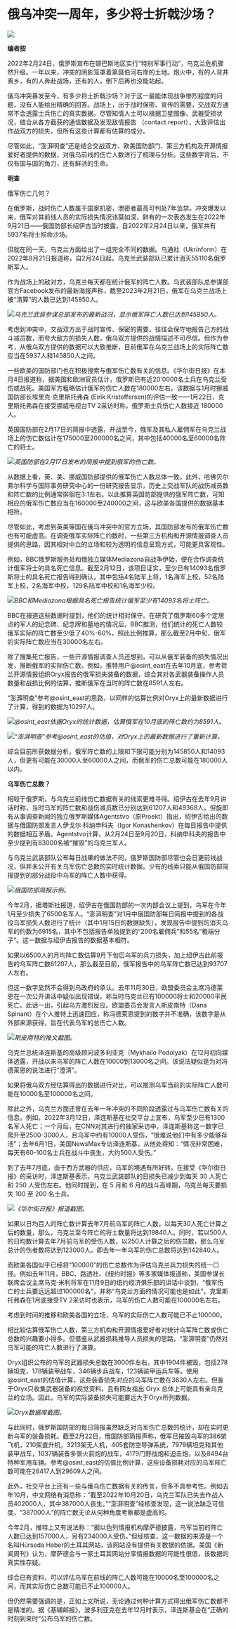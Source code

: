 # 俄乌冲突一周年，多少将士折戟沙场？

![](https://inews.gtimg.com/newsapp_bt/0/15686055262/1000)

**编者按**

2022年2月24日，俄罗斯宣布在顿巴斯地区实行“特别军事行动”，乌克兰危机骤然升级。一年以来，冲突的阴影笼罩着第聂伯河右岸的土地。炮火中，有的人背井离乡，有的人奔赴战场，还有的人，倒下后再也没能站起。

俄乌冲突暴发至今，有多少将士折戟沙场？对于这一最能体现战争惨烈程度的问题，没有人能给出精确的回答。战场上，出于战时保密、宣传的需要，交战双方通常不会透露士兵伤亡的真实数据。尽管知情人士可以根据卫星图像、武器受损状况，结合从各方截获的通信数据及发现敌情报告
（contact report），大致评估出作战双方的损失，但所有这些计算都有估算的成分。

尽管如此，“澎湃明查”还是结合交战双方、欧美国防部门、第三方机构及开源情报爱好者提供的数据，对俄乌前线的伤亡人数进行了梳理与分析。这些数字背后，不仅有国与国的角力，还有鲜活的生命。

**明查**

俄军伤亡几何？

在俄罗斯，战时伤亡人数属于国家机密，泄密者最高可判处7年监禁。冲突爆发以来，俄军对其前线人员的实际损失情况讳莫如深，鲜有的一次表态发生在2022年9月21日——俄国防部长绍伊古当时披露，自2022年2月24日以来，俄军共有5937名将士殒命沙场。

但就在同一天，乌克兰方面给出了一组完全不同的数据。乌通社（Ukrinform）在2022年9月21日报道称，自2月24日起，乌克兰武装部队已累计消灭55110名俄罗斯军人。

作为战场上的敌对方，乌克兰每天都在统计俄军的阵亡人数。乌武装部队总参谋部官方Facebook发布的最新海报声称，截至2023年2月21日，俄军在乌克兰战场上被“清算”的人数已达到145850人。

![](https://inews.gtimg.com/newsapp_bt/0/15686055265/1000)_乌克兰武装参谋总部发布的最新战况，显示俄军阵亡人数已达到145850人。_

考虑到冲突中，交战双方出于战时宣传、保密的需要，往往会保守地报告己方的战斗减员数，而夸大敌方的损失人数，俄乌双方提供的战情描述不可尽信。但作为参考，从俄乌双方提供的数据可以大致推断，目前俄军在乌克兰战场上的实际阵亡数应当在5937人和145850人之间。

一些欧美的国防部门也在积极搜索与俄军伤亡数有关的信息。《华尔街日报》在本月4日报道称，据美国和欧洲官员估计，俄罗斯已有近20'0000名士兵在乌克兰受伤或战死。美国军方粗略估计俄军的伤亡人数在180000左右，该数据与1月时挪威国防部长埃里克·克里斯托弗森
(Eirik Kristoffersen)的评估一致——1月22日，克里斯托弗森在接受挪威电视台TV 2采访时称，俄罗斯士兵伤亡人数接近 180000 人。

英国国防部在2月17日的简报中透露，开战至今，俄军及其私人雇佣军在乌克兰战场上的伤亡数估计在175000至200000名之间，其中包括40000名至60000名阵亡的将士。

![](https://inews.gtimg.com/newsapp_bt/0/15686055269/1000)_英国防部在2月17日发布的简报中提到俄军的伤亡数。_

从数据上看，英、美、挪威国防部提供的俄军伤亡人数总体一致。此外，哈佛贝尔弗尔科学与国际事务研究中心的一份研究报告显示，历史上交战军队的战伤减员数和阵亡数的比例通常徘徊在3:1左右。以此推算英国防部提供的俄军阵亡数，可知相应的俄军伤亡数应当在160000至240000之间，这与欧美各国提供的数据基本相符。

尽管如此，考虑到英美等国在俄乌冲突中的官方立场，其国防部发布的俄军伤亡数也有可能虚高。在调查俄军实际阵亡约数时，一些第三方机构和开源情报调查人员提供的思路，因其相对中立的立场和较为透明的信息呈现方式，可能更具客观性。

例如，BBC俄罗斯服务处和俄独立媒体Mediazona自战争伊始，便在合作调查统计俄军将士的具名死亡信息。截至2月12日，该项目证实，至少已有14093名俄罗斯将士的具名死亡报告得到确认，其中包括4名陆军上将，1名海军上校，52名陆军上校，2名海军中校，129名陆军中校和1名海军少校。

![](https://inews.gtimg.com/newsapp_bt/0/15686055272/1000)_BBC和Mediazona根据具名死亡报告统计俄军至少有14093名将士阵亡。_

BBC在报道这些数据时提到，他们的统计相对保守。在研究了俄罗斯60多个定居点的军人的纪念碑、纪念牌和墓地的情况后，BBC推测，他们统计的死亡人数较俄军实际的阵亡数至少低了40%-60%。照此比例推算，那么截至2月中旬，俄军的实际阵亡数应当在30000名左右。

除了搜集死亡报告，一些开源情报调查人员还想到，可以从俄军装备的损失情况出发，推断俄军的实际伤亡数。例如，推特用户@osint_east在去年10月底，参考荷兰开源情报组织Oryx报告的俄军损失装备的数据，综合其对各武器装备操作人员数量和战损比例的估算，推断俄军在当时的阵亡数在8591人左右。

“澎湃明查”参考@osint_east的思路，以同样的估算比例对Oryx上的最新数据进行了计算，得到的数据为10297人。

![](https://inews.gtimg.com/newsapp_bt/0/15686055279/1000)_@osint_east依据Oryx的统计数据，估算俄军在10月底的阵亡数约为8591人。_

![](https://inews.gtimg.com/newsapp_bt/0/15686055283/1000)_“澎湃明查”参考@osint_east的估值，对Oryx上的最新数据进行了重新计算。_

综合目前所获数据分析，俄军阵亡数的上限和下限可能分别为145850人和14093人，但更有可能在30000人至60000人之间，而俄军的伤亡总数可能在180000人以内。

**乌军伤亡总数？**

相较于俄罗斯，与乌克兰前线伤亡数据有关的线索更难寻得。绍伊古在去年9月讲话时称，当时乌军的阵亡数和战伤减员数已分别达到61207人和49368人。但旋即有从事调查新闻的独立俄罗斯媒体Agentstvo（原Proekt）指出，绍伊古给出的数据与俄国防部发言人伊戈尔·科纳申科夫（Igor
Konashenkov）在每日报告中提供的数据相互矛盾。Agentstvo计算，从2月24日至9月20日，科纳申科夫的报告中至少提到有83000名被“摧毁”的乌克兰军人。

与乌克兰武装部队公布每日战果的做法不同，俄罗斯国防部尽管也会日更前线战况，但并未公开有关乌军伤亡总数的实时统计数据。少有的线索只能从俄国防部简报提到的部分战役中乌军的阵亡人数中获得。

![](https://inews.gtimg.com/newsapp_bt/0/15686055288/1000)_俄国防部简报示例。_

今年2月，据塔斯社报道，绍伊古在俄国防部的一次内部会议上提到，乌军在今年1月至少损失了6500名军人。“澎湃明查”对1月中俄国防部每日简报中提到的各战役乌军损失人数进行了统计（其中1月15日的数据缺失），发现报告中提到的消灭乌军的约数为6915名，其中不包括报告单独提到的“200名雇佣兵”和55名“极端分子”。这一数据与绍伊古报告的数据基本相符。

如果以6500人的月均阵亡数估算9月下旬后乌军的兵力损失，加上绍伊古此前报告的乌军阵亡数61207人，那么截至目前，俄军报告中的乌军阵亡数已达到93707人左右。

但这一数字显然不会得到乌政府的承认。去年11月30日，欧盟委员会主席冯德莱恩在一次公开讲话中疑似出现错误，称当时乌克兰已有100000将士和20000平民死亡。此话一出，引起乌方激烈反应。欧盟委员会发言人斯皮南特（Dana
Spinant）在个人推特上迅速回应，称冯德莱恩提到的数字并不准确，该数字是从外部来源获得，旨在代表乌军的总伤亡人数。

![](https://inews.gtimg.com/newsapp_bt/0/15686055295/1000)_斯皮南特的推文截图。_

乌克兰总统泽连斯基的高级顾问波多利亚克（Mykhailo
Podolyak）在12月初向媒体透露，开战以来乌军的阵亡人数在10000到13000名之间。该说法疑似是为对冯德莱恩的说法进行“澄清”。

如果将俄乌双方经估算得出的数据进行对比，可以推测乌军当前的实际阵亡人数可能在10000名至100000名之间。

除此之外，乌克兰方面还曾在去年一年冲突的不同阶段透露过与乌军伤亡数有关的信息。例如，2022年3月12日，泽连斯基在社交平台上宣布，乌军至少已有1300名军人死亡；一个月后，在CNN对其进行的独家采访中，泽连斯基称这一数字已爬升至2500-3000人，且乌军中约有10000人受伤，“很难说他们中有多少能够存活”；去年6月1日，美国NewsMax专访泽连斯基，从他处得知：“情况非常困难，每天有60-100名士兵在战斗中丧生，大约500人受伤。”

到了去年7月底，由于西方武器的供应，乌军的境遇有所好转。在接受《华尔街日报》的采访时，泽连斯基表示，乌克兰武装部队的日损失已减少到每天 30 人死亡和
250 人受伤左右。他同时提到，在 5 月和 6 月的战斗高峰期，乌克兰每天要损失 100 至 200 名士兵。

![](https://inews.gtimg.com/newsapp_bt/0/15686055303/1000)_《华尔街日报》报道截图。_

如果以日均百人的阵亡数计算去年7月前乌军的阵亡人数，以每天30人死亡计算之后的数量，那么，乌克兰至今阵亡的将士数量将达到19840人。同时，若以500人的日均数计算去年7月前乌军的受伤人数，以250人计算之后的伤员数，那么乌军总计的伤者数将达到123000人。即去年一年乌军的伤亡总数将达到142840人。

而欧美各国似乎已经将“100000”的伤亡总数作为评估乌克兰兵力损失的统一口径。例如去年11月，BBC、路透社、《纽约时报》等多家媒体报道称，美国参谋长联席会议主席马克·米利将军在11月9日的纽约经济俱乐部的讲话中谈到，“俄军伤亡的士兵要远远超过100000名”，并称“乌克兰方面的情况可能也是如此"。克里斯托弗森在1月底接受TV
2采访时也表示，乌军的伤亡人数可能在100000名左右。

考虑到时间的推移和欧美各国的立场，乌军的实际伤亡人数可能已不止100000。

相比较估算俄军伤亡人数，第三方机构和开源情报爱好者对统计乌军阵亡数或伤亡总数的兴趣要小得多。但借鉴从武器损耗推导人员损失的思路，“澎湃明查”仍然对乌军可能的阵亡人数进行了演算。

Oryx组织公布的乌军的武器损失总数在3000件左右，其中1904件被毁，包括278辆坦克，178辆装甲战车，346辆步兵战车，123辆装甲运兵车等。使用@osint_east的估值计算，这些装备损失对应的乌军阵亡数在3630人左右。但鉴于Oryx只收集武器装备的视觉资料，且有网友指出
Oryx 总体上可能具有亲乌克兰的立场。因此，乌军的实际装备损失可能要远大于Oryx所列数据。

![](https://inews.gtimg.com/newsapp_bt/0/15686055309/1000)_Oryx数据库截图。_

与此同时，俄罗斯国防部的每日简报虽然缺乏对乌军伤亡总数的统计，却在实时更新乌军的装备损耗。截至2月22日，俄国防部简报声称，俄军已摧毁乌军的386架飞机，210架直升机，3213架无人机，405套防空导弹系统，7979辆坦克和其他装甲战车，1037辆装备多管火箭炮的战车，4179门野战炮和迫击炮，以及8494台特种军用车辆。参考@osint_east的估值比例计算，这些设备损耗对应的乌军阵亡数可能在26417人到29609人之间。

此外，社交平台上还有一些与俄乌伤亡数据有关的传言，但多不具参考性。例如去年10月，中文网络有消息称：“截至2022年10月20日，乌克兰军队已失去作战人员402000人，其中387000人丧生。”“澎湃明查”经核查发现，这一说法缺乏可信度，“387000人”的阵亡数无论从何种角度考察都是虚高的。

今年2月，推特上又有说法称：“据以色列情报机构摩萨德披露，乌军当前的阵亡人数已达到157000人，另有234000人受伤。”但经核查，这一数据的来源是一个名叫Hürseda
Haber的土耳其网站，该网站没有提供有关数据的依据。美国《新闻周刊》认为，摩萨德会与一家土耳其网站分享情报数据的可能性很低，该数据的真实性存疑。

综合已有资料，可以评估乌军在前线的阵亡人数可能在10000名至100000名之间，而其实际伤亡总数可能已不止100000人。

但仍然需要强调的是，正如上文所说，无论通过何种计算方式得出俄军伤亡数都不是精准的。据《基辅邮报》，波多利亚克在去年12月时表示，泽连斯基会在“正确的时刻到来时”公布乌军的伤亡数。

